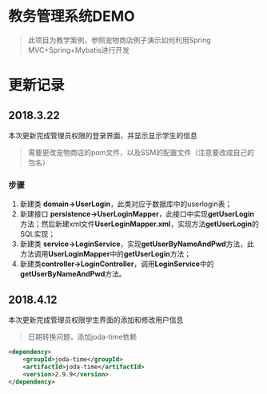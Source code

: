 # 教务管理系统DEMO
>此项目为教学案例，参照宠物商店例子演示如何利用Spring MVC+Spring+Mybatis进行开发

# 更新记录
## 2018.3.22

本次更新完成管理员权限的登录界面，并显示显示学生的信息
> 需要更改宠物商店的pom文件，以及SSM的配置文件（注意要改成自己的包名）

### 步骤
1. 新建类 **domain->UserLogin**，此类对应于数据库中的userlogin表；
2. 新建接口 **persistence->UserLoginMapper**，此接口中实现**getUserLogin**方法；然后新建xml文件**UserLoginMapper.xml**，实现方法**getUserLogin**的SQL实现；
3. 新建类 **service->LoginService**，实现**getUserByNameAndPwd**方法，此方法调用**UserLoginMapper**中的**getUserLogin**方法；
4. 新建类**controller->LoginController**，调用**LoginService**中的**getUserByNameAndPwd**方法。

## 2018.4.12
本次更新完成管理员权限学生界面的添加和修改用户信息
> 日期转换问题，添加joda-time依赖
``` xml
<dependency>
	<groupId>joda-time</groupId>
	<artifactId>joda-time</artifactId>
	<version>2.9.9</version>
</dependency>
``` 


